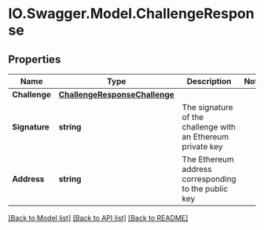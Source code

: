 # IO.Swagger.Model.ChallengeResponse
## Properties

Name | Type | Description | Notes
------------ | ------------- | ------------- | -------------
**Challenge** | [**ChallengeResponseChallenge**](ChallengeResponseChallenge.md) |  | 
**Signature** | **string** | The signature of the challenge with an Ethereum private key | 
**Address** | **string** | The Ethereum address corresponding to the public key | 

[[Back to Model list]](../README.md#documentation-for-models) [[Back to API list]](../README.md#documentation-for-api-endpoints) [[Back to README]](../README.md)

